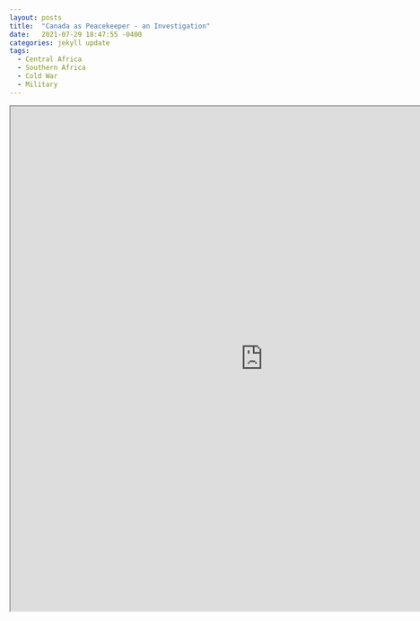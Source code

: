 ```yaml
---
layout: posts
title:  "Canada as Peacekeeper - an Investigation"
date:   2021-07-29 18:47:55 -0400
categories: jekyll update
tags:
  - Central Africa
  - Southern Africa
  - Cold War
  - Military
---
```



<iframe src="https://drive.google.com/file/d/1jfJWhuhV9sjXq6Snqib5u88VP7KUoEFl/preview" width="900" height="900" allow="autoplay"></iframe>